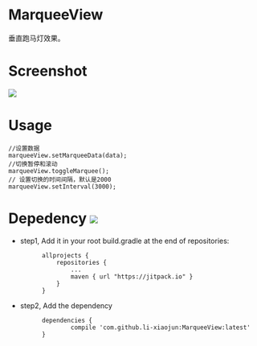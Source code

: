 # MarqueeView
垂直跑马灯效果。

# Screenshot
![](http://i.imgur.com/iXIFktz.gif)

# Usage
		
	//设置数据
	marqueeView.setMarqueeData(data);
	//切换暂停和滚动
	marqueeView.toggleMarquee();
	// 设置切换的时间间隔，默认是2000
	marqueeView.setInterval(3000);

# Depedency [![](https://jitpack.io/v/li-xiaojun/MarqueeView.svg)](https://jitpack.io/#li-xiaojun/MarqueeView)

- step1, Add it in your root build.gradle at the end of repositories:

			allprojects {
				repositories {
					...
					maven { url "https://jitpack.io" }
				}
			}

- step2, Add the dependency

			dependencies {
			        compile 'com.github.li-xiaojun:MarqueeView:latest'
			}


